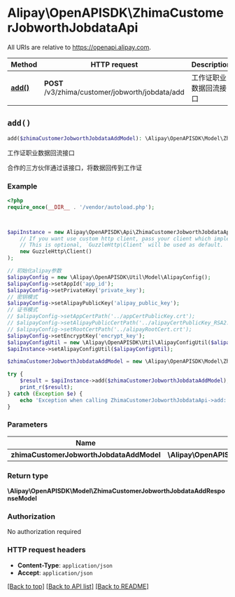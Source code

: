 # Alipay\OpenAPISDK\ZhimaCustomerJobworthJobdataApi

All URIs are relative to https://openapi.alipay.com.

Method | HTTP request | Description
------------- | ------------- | -------------
[**add()**](ZhimaCustomerJobworthJobdataApi.md#add) | **POST** /v3/zhima/customer/jobworth/jobdata/add | 工作证职业数据回流接口


## `add()`

```php
add($zhimaCustomerJobworthJobdataAddModel): \Alipay\OpenAPISDK\Model\ZhimaCustomerJobworthJobdataAddResponseModel
```

工作证职业数据回流接口

合作的三方伙伴通过该接口，将数据回传到工作证

### Example

```php
<?php
require_once(__DIR__ . '/vendor/autoload.php');



$apiInstance = new Alipay\OpenAPISDK\Api\ZhimaCustomerJobworthJobdataApi(
    // If you want use custom http client, pass your client which implements `GuzzleHttp\ClientInterface`.
    // This is optional, `GuzzleHttp\Client` will be used as default.
    new GuzzleHttp\Client()
);

// 初始化alipay参数
$alipayConfig = new \Alipay\OpenAPISDK\Util\Model\AlipayConfig();
$alipayConfig->setAppId('app_id');
$alipayConfig->setPrivateKey('private_key');
// 密钥模式
$alipayConfig->setAlipayPublicKey('alipay_public_key');
// 证书模式
// $alipayConfig->setAppCertPath('../appCertPublicKey.crt');
// $alipayConfig->setAlipayPublicCertPath('../alipayCertPublicKey_RSA2.crt');
// $alipayConfig->setRootCertPath('../alipayRootCert.crt');
$alipayConfig->setEncryptKey('encrypt_key');
$alipayConfigUtil = new \Alipay\OpenAPISDK\Util\AlipayConfigUtil($alipayConfig);
$apiInstance->setAlipayConfigUtil($alipayConfigUtil);

$zhimaCustomerJobworthJobdataAddModel = new \Alipay\OpenAPISDK\Model\ZhimaCustomerJobworthJobdataAddModel(); // \Alipay\OpenAPISDK\Model\ZhimaCustomerJobworthJobdataAddModel

try {
    $result = $apiInstance->add($zhimaCustomerJobworthJobdataAddModel);
    print_r($result);
} catch (Exception $e) {
    echo 'Exception when calling ZhimaCustomerJobworthJobdataApi->add: ', $e->getMessage(), PHP_EOL;
}
```

### Parameters

Name | Type | Description  | Notes
------------- | ------------- | ------------- | -------------
 **zhimaCustomerJobworthJobdataAddModel** | **\Alipay\OpenAPISDK\Model\ZhimaCustomerJobworthJobdataAddModel**|  | [optional]

### Return type

**\Alipay\OpenAPISDK\Model\ZhimaCustomerJobworthJobdataAddResponseModel**

### Authorization

No authorization required

### HTTP request headers

- **Content-Type**: `application/json`
- **Accept**: `application/json`

[[Back to top]](#) [[Back to API list]](../../README.md#api-endpoints)
[[Back to README]](../../README.md)
